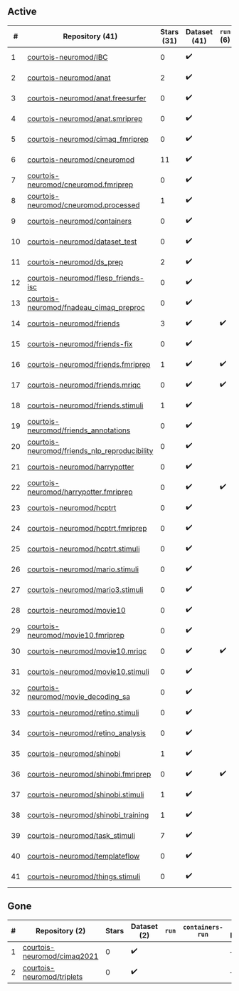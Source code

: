 ## Active
| # | Repository (41) | Stars (31) | Dataset (41) | `run` (6) | `containers-run` (3) | Last Modified |
| --- | --- | --- | --- | --- | --- | --- |
| 1 | [courtois-neuromod/IBC](https://github.com/courtois-neuromod/IBC) | 0 | :heavy_check_mark: |  |  | 2020-05-27 13:39:11+00:00 |
| 2 | [courtois-neuromod/anat](https://github.com/courtois-neuromod/anat) | 2 | :heavy_check_mark: |  |  | 2024-05-28 19:43:00+00:00 |
| 3 | [courtois-neuromod/anat.freesurfer](https://github.com/courtois-neuromod/anat.freesurfer) | 0 | :heavy_check_mark: |  |  | 2024-04-12 14:55:05+00:00 |
| 4 | [courtois-neuromod/anat.smriprep](https://github.com/courtois-neuromod/anat.smriprep) | 0 | :heavy_check_mark: |  |  | 2023-09-06 19:29:36+00:00 |
| 5 | [courtois-neuromod/cimaq_fmriprep](https://github.com/courtois-neuromod/cimaq_fmriprep) | 0 | :heavy_check_mark: |  |  | 2021-09-25 19:52:39+00:00 |
| 6 | [courtois-neuromod/cneuromod](https://github.com/courtois-neuromod/cneuromod) | 11 | :heavy_check_mark: |  |  | 2024-05-31 19:54:36+00:00 |
| 7 | [courtois-neuromod/cneuromod.fmriprep](https://github.com/courtois-neuromod/cneuromod.fmriprep) | 0 | :heavy_check_mark: |  |  | 2024-05-28 17:14:51+00:00 |
| 8 | [courtois-neuromod/cneuromod.processed](https://github.com/courtois-neuromod/cneuromod.processed) | 1 | :heavy_check_mark: |  |  | 2024-05-28 17:22:17+00:00 |
| 9 | [courtois-neuromod/containers](https://github.com/courtois-neuromod/containers) | 0 | :heavy_check_mark: |  |  | 2024-11-01 19:48:53+00:00 |
| 10 | [courtois-neuromod/dataset_test](https://github.com/courtois-neuromod/dataset_test) | 0 | :heavy_check_mark: |  |  | 2022-12-02 19:39:54+00:00 |
| 11 | [courtois-neuromod/ds_prep](https://github.com/courtois-neuromod/ds_prep) | 2 | :heavy_check_mark: |  |  | 2024-11-08 14:35:26+00:00 |
| 12 | [courtois-neuromod/flesp_friends-isc](https://github.com/courtois-neuromod/flesp_friends-isc) | 0 | :heavy_check_mark: |  |  | 2023-06-21 17:55:19+00:00 |
| 13 | [courtois-neuromod/fnadeau_cimaq_preproc](https://github.com/courtois-neuromod/fnadeau_cimaq_preproc) | 0 | :heavy_check_mark: |  |  | 2021-10-15 16:55:18+00:00 |
| 14 | [courtois-neuromod/friends](https://github.com/courtois-neuromod/friends) | 3 | :heavy_check_mark: | :heavy_check_mark: |  | 2024-07-24 14:30:45+00:00 |
| 15 | [courtois-neuromod/friends-fix](https://github.com/courtois-neuromod/friends-fix) | 0 | :heavy_check_mark: |  |  | 2022-08-04 14:00:46+00:00 |
| 16 | [courtois-neuromod/friends.fmriprep](https://github.com/courtois-neuromod/friends.fmriprep) | 1 | :heavy_check_mark: | :heavy_check_mark: | :heavy_check_mark: | 2024-07-31 17:45:06+00:00 |
| 17 | [courtois-neuromod/friends.mriqc](https://github.com/courtois-neuromod/friends.mriqc) | 0 | :heavy_check_mark: | :heavy_check_mark: | :heavy_check_mark: | 2022-08-04 14:19:03+00:00 |
| 18 | [courtois-neuromod/friends.stimuli](https://github.com/courtois-neuromod/friends.stimuli) | 1 | :heavy_check_mark: |  |  | 2024-11-12 16:08:22+00:00 |
| 19 | [courtois-neuromod/friends_annotations](https://github.com/courtois-neuromod/friends_annotations) | 0 | :heavy_check_mark: |  |  | 2023-01-20 21:09:25+00:00 |
| 20 | [courtois-neuromod/friends_nlp_reproducibility](https://github.com/courtois-neuromod/friends_nlp_reproducibility) | 0 | :heavy_check_mark: |  |  | 2022-07-20 19:47:18+00:00 |
| 21 | [courtois-neuromod/harrypotter](https://github.com/courtois-neuromod/harrypotter) | 0 | :heavy_check_mark: |  |  | 2024-05-28 19:43:09+00:00 |
| 22 | [courtois-neuromod/harrypotter.fmriprep](https://github.com/courtois-neuromod/harrypotter.fmriprep) | 0 | :heavy_check_mark: | :heavy_check_mark: |  | 2024-01-08 20:26:42+00:00 |
| 23 | [courtois-neuromod/hcptrt](https://github.com/courtois-neuromod/hcptrt) | 0 | :heavy_check_mark: |  |  | 2024-05-28 19:43:11+00:00 |
| 24 | [courtois-neuromod/hcptrt.fmriprep](https://github.com/courtois-neuromod/hcptrt.fmriprep) | 0 | :heavy_check_mark: |  |  | 2024-01-08 20:29:31+00:00 |
| 25 | [courtois-neuromod/hcptrt.stimuli](https://github.com/courtois-neuromod/hcptrt.stimuli) | 0 | :heavy_check_mark: |  |  | 2023-07-24 02:52:39+00:00 |
| 26 | [courtois-neuromod/mario.stimuli](https://github.com/courtois-neuromod/mario.stimuli) | 0 | :heavy_check_mark: |  |  | 2024-11-06 15:04:07+00:00 |
| 27 | [courtois-neuromod/mario3.stimuli](https://github.com/courtois-neuromod/mario3.stimuli) | 0 | :heavy_check_mark: |  |  | 2024-01-18 18:48:57+00:00 |
| 28 | [courtois-neuromod/movie10](https://github.com/courtois-neuromod/movie10) | 0 | :heavy_check_mark: |  |  | 2024-05-28 19:43:14+00:00 |
| 29 | [courtois-neuromod/movie10.fmriprep](https://github.com/courtois-neuromod/movie10.fmriprep) | 0 | :heavy_check_mark: |  |  | 2024-01-08 20:27:12+00:00 |
| 30 | [courtois-neuromod/movie10.mriqc](https://github.com/courtois-neuromod/movie10.mriqc) | 0 | :heavy_check_mark: | :heavy_check_mark: | :heavy_check_mark: | 2022-08-04 14:19:48+00:00 |
| 31 | [courtois-neuromod/movie10.stimuli](https://github.com/courtois-neuromod/movie10.stimuli) | 0 | :heavy_check_mark: |  |  | 2024-02-22 20:33:37+00:00 |
| 32 | [courtois-neuromod/movie_decoding_sa](https://github.com/courtois-neuromod/movie_decoding_sa) | 0 | :heavy_check_mark: |  |  | 2023-05-09 20:05:28+00:00 |
| 33 | [courtois-neuromod/retino.stimuli](https://github.com/courtois-neuromod/retino.stimuli) | 0 | :heavy_check_mark: |  |  | 2024-01-23 01:13:06+00:00 |
| 34 | [courtois-neuromod/retino_analysis](https://github.com/courtois-neuromod/retino_analysis) | 0 | :heavy_check_mark: |  |  | 2023-10-20 14:11:57+00:00 |
| 35 | [courtois-neuromod/shinobi](https://github.com/courtois-neuromod/shinobi) | 1 | :heavy_check_mark: |  |  | 2024-05-28 19:43:16+00:00 |
| 36 | [courtois-neuromod/shinobi.fmriprep](https://github.com/courtois-neuromod/shinobi.fmriprep) | 0 | :heavy_check_mark: | :heavy_check_mark: |  | 2024-01-08 20:29:40+00:00 |
| 37 | [courtois-neuromod/shinobi.stimuli](https://github.com/courtois-neuromod/shinobi.stimuli) | 1 | :heavy_check_mark: |  |  | 2023-07-24 02:52:58+00:00 |
| 38 | [courtois-neuromod/shinobi_training](https://github.com/courtois-neuromod/shinobi_training) | 1 | :heavy_check_mark: |  |  | 2024-05-28 19:43:18+00:00 |
| 39 | [courtois-neuromod/task_stimuli](https://github.com/courtois-neuromod/task_stimuli) | 7 | :heavy_check_mark: |  |  | 2024-09-10 17:10:54+00:00 |
| 40 | [courtois-neuromod/templateflow](https://github.com/courtois-neuromod/templateflow) | 0 | :heavy_check_mark: |  |  | 2021-09-29 00:01:12+00:00 |
| 41 | [courtois-neuromod/things.stimuli](https://github.com/courtois-neuromod/things.stimuli) | 0 | :heavy_check_mark: |  |  | 2021-01-28 20:29:36+00:00 |

## Gone
| # | Repository (2) | Stars | Dataset (2) | `run` | `containers-run` | Last Modified |
| --- | --- | --- | --- | --- | --- | --- |
| 1 | [courtois-neuromod/cimaq2021](https://github.com/courtois-neuromod/cimaq2021) | 0 | :heavy_check_mark: |  |  | — |
| 2 | [courtois-neuromod/triplets](https://github.com/courtois-neuromod/triplets) | 0 | :heavy_check_mark: |  |  | — |
